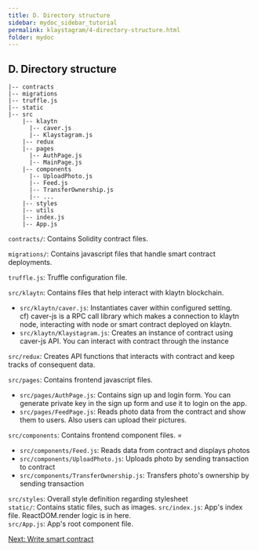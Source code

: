```yaml
---
title: D. Directory structure
sidebar: mydoc_sidebar_tutorial
permalink: klaystagram/4-directory-structure.html
folder: mydoc
---
```


## D. Directory structure
```
|-- contracts
|-- migrations
|-- truffle.js
|-- static
|-- src
    |-- klaytn
      |-- caver.js
      |-- Klaystagram.js
    |-- redux
    |-- pages
      |-- AuthPage.js
      |-- MainPage.js
    |-- components
      |-- UploadPhoto.js
      |-- Feed.js
      |-- TransferOwnership.js
      |-- ...
    |-- styles
    |-- utils
    |-- index.js
    |-- App.js
```

`contracts/`: Contains Solidity contract files.  

`migrations/`: Contains javascript files that handle smart contract deployments.

`truffle.js`: Truffle configuration file.  

`src/klaytn`: Contains files that help interact with klaytn blockchain.
* `src/klaytn/caver.js`: Instantiates caver within configured setting.  
cf) caver-js is a RPC call library which makes a connection to klaytn node, interacting with node or smart contract deployed on klaytn.
* `src/klaytn/Klaystagram.js`: Creates an instance of contract using caver-js API. You can interact with contract through the instance  

`src/redux`: Creates API functions that interacts with contract and keep tracks of consequent data.

`src/pages`: Contains frontend javascript files. 
* `src/pages/AuthPage.js`: Contains sign up and login form. You can generate private key in the sign up form and use it to login on the app.
* `src/pages/FeedPage.js`: Reads photo data from the contract and show them to users. Also users can upload their pictures.


`src/components`: Contains frontend component files. =  
* `src/components/Feed.js`: Reads data from contract and displays photos
* `src/components/UploadPhoto.js`: Uploads photo by sending transaction to contract 
* `src/components/TransferOwnership.js`: Transfers photo's ownership by sending transaction


`src/styles`: Overall style definition regarding stylesheet  
`static/`: Contains static files, such as images.
`src/index.js`: App's index file. ReactDOM.render logic is in here.  
`src/App.js`: App's root component file.  

[Next: Write smart contract](5-write-smart-contract.md)